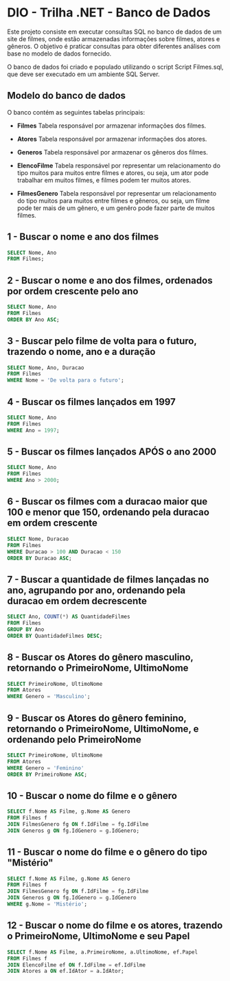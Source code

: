 # DIO - Trilha .NET - Banco de Dados
Este projeto consiste em executar consultas SQL no banco de dados de um site de filmes, onde estão armazenadas informações sobre filmes, atores e gêneros. O objetivo é praticar consultas para obter diferentes análises com base no modelo de dados fornecido.

O banco de dados foi criado e populado utilizando o script Script Filmes.sql, que deve ser executado em um ambiente SQL Server.

## Modelo do banco de dados 
O banco contém as seguintes tabelas principais:
- **Filmes** 
Tabela responsável por armazenar informações dos filmes.

- **Atores**
Tabela responsável por armazenar informações dos atores.

- **Generos**
Tabela responsável por armazenar os gêneros dos filmes.

- **ElencoFilme**
Tabela responsável por representar um relacionamento do tipo muitos para muitos entre filmes e atores, ou seja, um ator pode trabalhar em muitos filmes, e filmes
podem ter muitos atores.

- **FilmesGenero**
Tabela responsável por representar um relacionamento do tipo muitos para muitos entre filmes e gêneros, ou seja, um filme pode ter mais de um gênero, e um genêro pode fazer parte de muitos filmes.


## 1 - Buscar o nome e ano dos filmes
```sql
SELECT Nome, Ano
FROM Filmes;
```

## 2 - Buscar o nome e ano dos filmes, ordenados por ordem crescente pelo ano
```sql
SELECT Nome, Ano
FROM Filmes
ORDER BY Ano ASC;
```

## 3 - Buscar pelo filme de volta para o futuro, trazendo o nome, ano e a duração
```sql
SELECT Nome, Ano, Duracao
FROM Filmes
WHERE Nome = 'De volta para o futuro';
```

## 4 - Buscar os filmes lançados em 1997
```sql
SELECT Nome, Ano
FROM Filmes
WHERE Ano = 1997;
```
## 5 - Buscar os filmes lançados APÓS o ano 2000
```sql
SELECT Nome, Ano
FROM Filmes
WHERE Ano > 2000;
```

## 6 - Buscar os filmes com a duracao maior que 100 e menor que 150, ordenando pela duracao em ordem crescente
```sql
SELECT Nome, Duracao
FROM Filmes
WHERE Duracao > 100 AND Duracao < 150
ORDER BY Duracao ASC;
```

## 7 - Buscar a quantidade de filmes lançadas no ano, agrupando por ano, ordenando pela duracao em ordem decrescente
```sql
SELECT Ano, COUNT(*) AS QuantidadeFilmes
FROM Filmes
GROUP BY Ano
ORDER BY QuantidadeFilmes DESC;
```

## 8 - Buscar os Atores do gênero masculino, retornando o PrimeiroNome, UltimoNome
```sql
SELECT PrimeiroNome, UltimoNome
FROM Atores
WHERE Genero = 'Masculino';
```

## 9 - Buscar os Atores do gênero feminino, retornando o PrimeiroNome, UltimoNome, e ordenando pelo PrimeiroNome
```sql
SELECT PrimeiroNome, UltimoNome
FROM Atores
WHERE Genero = 'Feminino'
ORDER BY PrimeiroNome ASC;
```

## 10 - Buscar o nome do filme e o gênero
```sql
SELECT f.Nome AS Filme, g.Nome AS Genero
FROM Filmes f
JOIN FilmesGenero fg ON f.IdFilme = fg.IdFilme
JOIN Generos g ON fg.IdGenero = g.IdGenero;
```

## 11 - Buscar o nome do filme e o gênero do tipo "Mistério"
```sql
SELECT f.Nome AS Filme, g.Nome AS Genero
FROM Filmes f
JOIN FilmesGenero fg ON f.IdFilme = fg.IdFilme
JOIN Generos g ON fg.IdGenero = g.IdGenero
WHERE g.Nome = 'Mistério';
```

## 12 - Buscar o nome do filme e os atores, trazendo o PrimeiroNome, UltimoNome e seu Papel
```sql
SELECT f.Nome AS Filme, a.PrimeiroNome, a.UltimoNome, ef.Papel
FROM Filmes f
JOIN ElencoFilme ef ON f.IdFilme = ef.IdFilme
JOIN Atores a ON ef.IdAtor = a.IdAtor;
```
